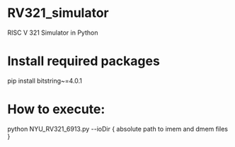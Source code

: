 # RV321_simulator
RISC V 321 Simulator in Python

# Install required packages
pip install bitstring~=4.0.1 
# How to execute:
python NYU_RV321_6913.py --ioDir { absolute path to imem and dmem files }